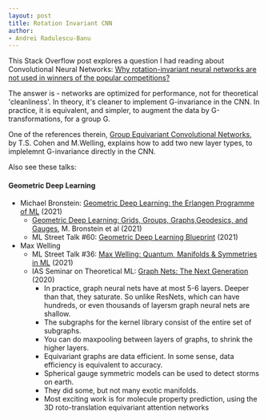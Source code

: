 ```yaml
---
layout: post
title: Rotation Invariant CNN
author:
- Andrei Radulescu-Banu
---
```

This Stack Overflow post explores a question I had reading about Convolutional Neural Networks: [Why rotation-invariant neural networks are not used in winners of the popular competitions?](https://stackoverflow.com/questions/41069903/why-rotation-invariant-neural-networks-are-not-used-in-winners-of-the-popular-co)

The answer is - networks are optimized for performance, not for theoretical 'cleanliness'. In theory, it's cleaner to implement G-invariance in the CNN. In practice, it is equivalent, and simpler, to augment the data by G-transformations, for a group G.

One of the references therein, [Group Equivariant Convolutional Networks](http://proceedings.mlr.press/v48/cohenc16.pdf), by T.S. Cohen and M.Welling, explains how to add two new layer types, to implelemnt G-invariance directly in the CNN.

Also see these talks:

#### Geometric Deep Learning
* Michael Bronstein: [Geometric Deep Learning: the Erlangen Programme of ML](https://iclr.cc/virtual/2021/invited-talk/3717) (2021)
  * [Geometric Deep Learning: Grids, Groups, Graphs,Geodesics, and Gauges](https://arxiv.org/pdf/2104.13478.pdf), M. Bronstein et al (2021)
  * ML Street Talk #60: [Geometric Deep Learning Blueprint](https://www.youtube.com/watch?v=bIZB1hIJ4u8) (2021)
* Max Welling
  * ML Street Talk #36: [Max Welling: Quantum, Manifolds & Symmetries in ML](https://www.youtube.com/watch?v=mmDw5glry9w) (2021)
  * IAS Seminar on Theoretical ML: [Graph Nets: The Next Generation](https://www.youtube.com/watch?v=Wx8J-Kw3fTA) (2020)
    * In practice, graph neural nets have at most 5-6 layers. Deeper than that, they saturate. So unlike ResNets, which can have hundreds, or even thousands of layersm graph neural nets are shallow.
    * The subgraphs for the kernel library consist of the entire set of subgraphs.
    * You can do maxpooling between layers of graphs, to shrink the higher layers.
    * Equivariant graphs are data efficient. In some sense, data efficiency is equivalent to accuracy.
    * Spherical gauge symmetric models can be used to detect storms on earth.
    * They did some, but not many exotic manifolds.
    * Most exciting work is for molecule property prediction, using the 3D roto-translation equivariant attention networks